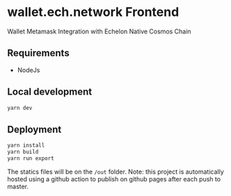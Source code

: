 # wallet.ech.network Frontend

Wallet Metamask Integration with Echelon Native Cosmos Chain

## Requirements
-   NodeJs

## Local development

```sh
yarn dev
```

## Deployment

```sh
yarn install
yarn build
yarn run export
```

The statics files will be on the `/out` folder.
Note: this project is automatically hosted using a github action to publish on github pages after each push to master.
